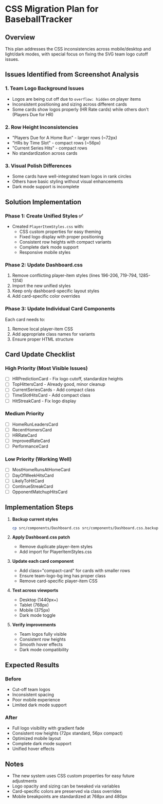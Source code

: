 # CSS Migration Plan for BaseballTracker

## Overview
This plan addresses the CSS inconsistencies across mobile/desktop and light/dark modes, with special focus on fixing the SVG team logo cutoff issues.

## Issues Identified from Screenshot Analysis

### 1. Team Logo Background Issues
- Logos are being cut off due to `overflow: hidden` on player items
- Inconsistent positioning and sizing across different cards
- Some cards show logos properly (HR Rate cards) while others don't (Players Due for HR)

### 2. Row Height Inconsistencies
- "Players Due for A Home Run" - larger rows (~72px)
- "HRs by Time Slot" - compact rows (~56px)
- "Current Series Hits" - compact rows
- No standardization across cards

### 3. Visual Polish Differences
- Some cards have well-integrated team logos in rank circles
- Others have basic styling without visual enhancements
- Dark mode support is incomplete

## Solution Implementation

### Phase 1: Create Unified Styles ✅
- Created `PlayerItemStyles.css` with:
  - CSS custom properties for easy theming
  - Fixed logo display with proper positioning
  - Consistent row heights with compact variants
  - Complete dark mode support
  - Responsive mobile styles

### Phase 2: Update Dashboard.css
1. Remove conflicting player-item styles (lines 196-206, 719-794, 1285-1314)
2. Import the new unified styles
3. Keep only dashboard-specific layout styles
4. Add card-specific color overrides

### Phase 3: Update Individual Card Components
Each card needs to:
1. Remove local player-item CSS
2. Add appropriate class names for variants
3. Ensure proper HTML structure

## Card Update Checklist

### High Priority (Most Visible Issues)
- [ ] HRPredictionCard - Fix logo cutoff, standardize heights
- [ ] TopHittersCard - Already good, minor cleanup
- [ ] CurrentSeriesCards - Add compact class
- [ ] TimeSlotHitsCard - Add compact class
- [ ] HitStreakCard - Fix logo display

### Medium Priority
- [ ] HomeRunLeadersCard
- [ ] RecentHomersCard
- [ ] HRRateCard
- [ ] ImprovedRateCard
- [ ] PerformanceCard

### Low Priority (Working Well)
- [ ] MostHomeRunsAtHomeCard
- [ ] DayOfWeekHitsCard
- [ ] LikelyToHitCard
- [ ] ContinueStreakCard
- [ ] OpponentMatchupHitsCard

## Implementation Steps

1. **Backup current styles**
   ```bash
   cp src/components/Dashboard.css src/components/Dashboard.css.backup
   ```

2. **Apply Dashboard.css patch**
   - Remove duplicate player-item styles
   - Add import for PlayerItemStyles.css

3. **Update each card component**
   - Add class="compact-card" for cards with smaller rows
   - Ensure team-logo-bg img has proper class
   - Remove card-specific player-item CSS

4. **Test across viewports**
   - Desktop (1440px+)
   - Tablet (768px)
   - Mobile (375px)
   - Dark mode toggle

5. **Verify improvements**
   - Team logos fully visible
   - Consistent row heights
   - Smooth hover effects
   - Dark mode compatibility

## Expected Results

### Before
- Cut-off team logos
- Inconsistent spacing
- Poor mobile experience
- Limited dark mode support

### After
- Full logo visibility with gradient fade
- Consistent row heights (72px standard, 56px compact)
- Optimized mobile layout
- Complete dark mode support
- Unified hover effects

## Notes
- The new system uses CSS custom properties for easy future adjustments
- Logo opacity and sizing can be tweaked via variables
- Card-specific colors are preserved via class overrides
- Mobile breakpoints are standardized at 768px and 480px